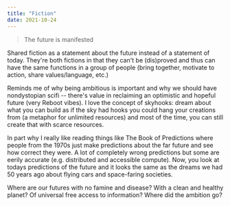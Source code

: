 ```yaml
---
title: "Fiction"
date: 2021-10-24
---
```


> The future is manifested

Shared fiction as a statement about the future instead of a statement of today. They're both fictions in that they can't be (dis)proved and thus can have the same functions in a group of people (bring together, motivate to action, share values/language, etc.)

Reminds me of why being ambitious is important and why we should have nondystopian scifi -- there's value in reclaiming an optimistic and hopeful future (very Reboot vibes). I love the concept of skyhooks: dream about what you can build as if the sky had hooks you could hang your creations from (a metaphor for unlimited resources) and most of the time, you can still create that with scarce resources.

In part why I really like reading things like The Book of Predictions where people from the 1970s just make predictions about the far future and see how correct they were. A lot of completely wrong predictions but some are eerily accurate (e.g. distributed and accessible compute). Now, you look at todays predictions of the future and it looks the same as the dreams we had 50 years ago about flying cars and space-faring societies. 

Where are our futures with no famine and disease? With a clean and healthy planet? Of universal free access to information? Where did the ambition go?